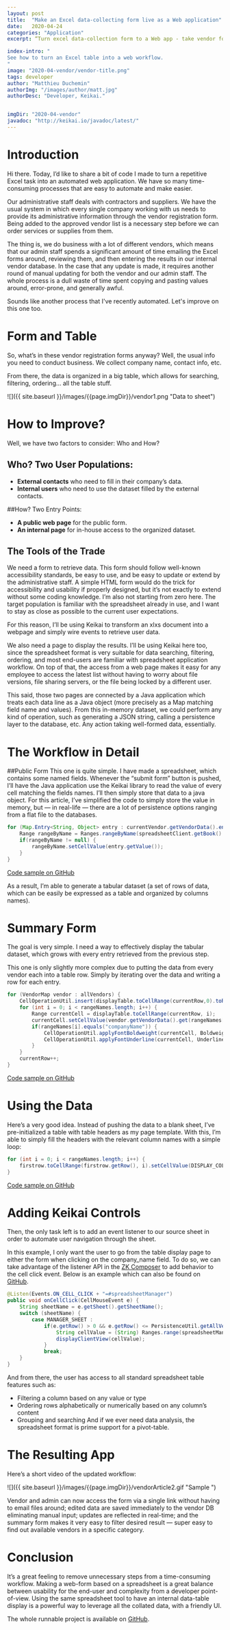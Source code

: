 ```yaml
---
layout: post
title:  "Make an Excel data-collecting form live as a Web application" 
date:   2020-04-24
categories: "Application" 
excerpt: “Turn excel data-collection form to a Web app - take vendor form as example.”

index-intro: "
See how to turn an Excel table into a web workflow.
"
image: "2020-04-vendor/vendor-title.png"
tags: developer
author: "Matthieu Duchemin"
authorImg: "/images/author/matt.jpg"
authorDesc: "Developer, Keikai."


imgDir: "2020-04-vendor"
javadoc: "http://keikai.io/javadoc/latest/"
---
```

<!--
images come from https://drive.google.com/open?id=17EEz_BuTVsTSeAA3a8AakyMspVSd_OEb made with draw.io
goal： Keikai can help you build a spreadsheet-based app
-->

# Introduction

Hi there. Today, I’d like to share a bit of code I made to turn a repetitive Excel task into an automated web application. We have so many time-consuming processes that are easy to automate and make easier.

Our administrative staff deals with contractors and suppliers. We have the usual system in which every single company working with us needs to provide its administrative information through the vendor registration form. Being added to the approved vendor list is a necessary step before we can order services or supplies from them.

The thing is, we do business with a lot of different vendors, which means that our admin staff spends a significant amount of time emailing the Excel forms around, reviewing them, and then entering the results in our internal vendor database. In the case that any update is made, it requires another round of manual updating for both the vendor and our admin staff. The whole process is a dull waste of time spent copying and pasting values around, error-prone, and generally awful.

Sounds like another process that I've recently automated. Let's improve on this one too.

# Form and Table
So, what’s in these vendor registration forms anyway? Well, the usual info you need to conduct business. We collect company name, contact info, etc.

From there, the data is organized in a big table, which allows for searching, filtering, ordering… all the table stuff.

![]({{ site.baseurl }}/images/{{page.imgDir}}/vendor1.png "Data to sheet")

# How to Improve?
Well, we have two factors to consider: Who and How?

## Who? Two User Populations:
* **External contacts** who need to fill in their company’s data.
* **Internal users** who need to use the dataset filled by the external contacts.

##How? Two Entry Points:
* **A public web page** for the public form.
* **An internal page** for in-house access to the organized dataset.

## The Tools of the Trade
We need a form to retrieve data. This form should follow well-known accessibility standards, be easy to use, and be easy to update or extend by the administrative staff. A simple HTML form would do the trick for accessibility and usability if properly designed, but it’s not exactly to extend without some coding knowledge. I’m also not starting from zero here. The target population is familiar with the spreadsheet already in use, and I want to stay as close as possible to the current user expectations.

For this reason, I’ll be using Keikai to transform an xlxs document into a webpage and simply wire events to retrieve user data.

We also need a page to display the results. I’ll be using Keikai here too, since the spreadsheet format is very suitable for data searching, filtering, ordering, and most end-users are familiar with spreadsheet application workflow. On top of that, the access from a web page makes it easy for any employee to access the latest list without having to worry about file versions, file sharing servers, or the file being locked by a different user.

This said, those two pages are connected by a Java application which treats each data line as a Java object (more precisely as a Map matching field name and values). From this in-memory dataset, we could perform any kind of operation, such as generating a JSON string, calling a persistence layer to the database, etc. Any action taking well-formed data, essentially.

# The Workflow in Detail
##Public Form
This one is quite simple. I have made a spreadsheet, which contains some named fields. Whenever the “submit form” button is pushed, I’ll have the Java application use the Keikai library to read the value of every cell matching the fields names. I’ll then simply store that data to a java object. For this article, I’ve simplified the code to simply store the value in memory, but — in real-life — there are a lot of persistence options ranging from a flat file to the databases.

```java
for (Map.Entry<String, Object> entry : currentVendor.getVendorData().entrySet()) {
	Range rangeByName = Ranges.rangeByName(spreadsheetClient.getBook().getSheet("Form"), entry.getKey());
	if(rangeByName != null) {
		rangeByName.setCellValue(entry.getValue());
	}			
}
```

[Code sample on GitHub](https://github.com/keikai/dev-ref/blob/ee24d0d44a1fa7641da710d198712e097fce2595/src/main/java/io/keikai/devref/usecase/vendor/VendorAppClientComposer.java#L58)

As a result, I’m able to generate a tabular dataset (a set of rows of data, which can be easily be expressed as a table and organized by columns names).

# Summary Form
The goal is very simple. I need a way to effectively display the tabular dataset, which grows with every entry retrieved from the previous step.

This one is only slightly more complex due to putting the data from every vendor each into a table row. Simply by iterating over the data and writing a row for each entry.

```java
for (VendorMap vendor : allVendors) {
	CellOperationUtil.insert(displayTable.toCellRange(currentRow,0).toRowRange(), InsertShift.DOWN, InsertCopyOrigin.FORMAT_LEFT_ABOVE);
	for (int i = 0; i < rangeNames.length; i++) {
		Range currentCell = displayTable.toCellRange(currentRow, i);
		currentCell.setCellValue(vendor.getVendorData().get(rangeNames[i]));
		if(rangeNames[i].equals("companyName")) {
			CellOperationUtil.applyFontBoldweight(currentCell, Boldweight.BOLD);
			CellOperationUtil.applyFontUnderline(currentCell, Underline.SINGLE);
		}
	}
	currentRow++;
}
```
[Code sample on GitHub](https://github.com/keikai/dev-ref/blob/ee24d0d44a1fa7641da710d198712e097fce2595/src/main/java/io/keikai/devref/usecase/vendor/VendorAppManagerComposer.java#L122)

# Using the Data
Here’s a very good idea. Instead of pushing the data to a blank sheet, I’ve pre-initialized a table with table headers as my page template. With this, I’m able to simply fill the headers with the relevant column names with a simple loop:

```java
for (int i = 0; i < rangeNames.length; i++) {
	firstrow.toCellRange(firstrow.getRow(), i).setCellValue(DISPLAY_COLUMN_NAMES.get(rangeNames[i]));
}
```

[Code sample on GitHub](https://github.com/keikai/dev-ref/blob/ee24d0d44a1fa7641da710d198712e097fce2595/src/main/java/io/keikai/devref/usecase/vendor/VendorAppManagerComposer.java#L117)

# Adding Keikai Controls
Then, the only task left is to add an event listener to our source sheet in order to automate user navigation through the sheet.

In this example, I only want the user to go from the table display page to either the form when clicking on the company_name field. To do so, we can take advantage of the listener API in the [ZK Composer](https://www.zkoss.org/wiki/ZK_Developer's_Reference/MVC/Controller/Composer) to add behavior to the cell click event. Below is an example which can also be found on [GitHub](https://github.com/keikai/dev-ref/blob/ee24d0d44a1fa7641da710d198712e097fce2595/src/main/java/io/keikai/devref/usecase/vendor/VendorAppManagerComposer.java#L87).

```java
@Listen(Events.ON_CELL_CLICK + "=#spreadsheetManager")
public void onCellClick(CellMouseEvent e) {
	String sheetName = e.getSheet().getSheetName();
	switch (sheetName) {
		case MANAGER_SHEET :
			if(e.getRow() > 0 && e.getRow() <= PersistenceUtil.getAllVendors().length && e.getColumn() == 3) {
				String cellValue = (String) Ranges.range(spreadsheetManager.getBook().getSheet(MANAGER_SHEET), e.getRow(), e.getColumn()).getCellValue();
				displayClientView(cellValue);
			}
			break;
	}
}
```

And from there, the user has access to all standard spreadsheet table features such as:
* Filtering a column based on any value or type
* Ordering rows alphabetically or numerically based on any column’s content
* Grouping and searching
And if we ever need data analysis, the spreadsheet format is prime support for a pivot-table.

# The Resulting App

Here’s a short video of the updated workflow:

![]({{ site.baseurl }}/images/{{page.imgDir}}/vendorArticle2.gif "Sample ") 

Vendor and admin can now access the form via a single link without having to email files around; edited data are saved immediately to the vendor DB eliminating manual input; updates are reflected in real-time; and the summary form makes it very easy to filter desired result — super easy to find out available vendors in a specific category.

# Conclusion
It’s a great feeling to remove unnecessary steps from a time-consuming workflow. Making a web-form based on a spreadsheet is a great balance between usability for the end-user and complexity from a developer point-of-view. Using the same spreadsheet tool to have an internal data-table display is a powerful way to leverage all the collated data, with a friendly UI.

The whole runnable project is available on [GitHub](https://github.com/keikai/dev-ref).

[jekyll]:      http://jekyllrb.com
[jekyll-gh]:   https://github.com/jekyll/jekyll
[jekyll-help]: https://github.com/jekyll/jekyll-help
